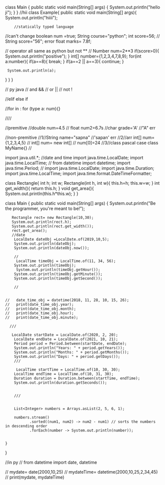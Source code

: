 class Main {
    public static void main(String[] args) {
        System.out.println("hello ji");
    }
}
//hii
class Example{
    public static void main(String[] args){
        System.out.println("hiiii");
        
        //statically typed language
//can't change
boolean num =true;
String course="python";
int score=56;
// String score="56"; error
float marks= 7.8f;

// operator all same as python but not **
// Number num=2**3
if(score>0){
    System.out.println("positive");
}
int[] number={1,2,3,4,7,8,9};
for(int a:number){
    if(a==8){
        break;
    }
    if(a==2 || a==3){
        continue;
    }
    
     System.out.println(a);
}
    }
}

// py   java
// and   &&
// or     ||
// not    !

//elif    else if

//for  in :        for (type a: num){}


////

//premitive
//double num=4.5
// float num2=6.7s
//char grade='A' //"A" err

//non-premitive
//1//String name="sapna" //'sapan' err
//2//arr int[] num={1,2,3,4,5}
// int[] num= new int[]
// num[0]=24
//3//class pascal case class MyName{}
//

import java.util.*;
//date and time 
import java.time.LocalDate;
import java.time.LocalTime;
// from datetime import datetime;
import java.time.Period;
// import java.time.LocalDate;
import java.time.Duration;
import java.time.LocalTime;
import java.time.format.DateTimeFormatter;

class Rectangle{
    int h;
    int w;
    Rectangle(int h, int w){
        this.h=h;
        this.w=w;
    }
    int get_width(){
        return this.h;
    }
    void get_area(){
        System.out.println(this.h*this.w);
    }
}







class Main {
    public static void main(String[] args) {
        System.out.println("Be the programmer, you're meant to be!");
   
       Rectangle rect= new Rectangle(10,30);
       System.out.println(rect.h);
       System.out.println(rect.get_width());
       rect.get_area();
       //date 
        LocalDate dateObj =LocalDate.of(2019,10,5);
        System.out.println(dateObj);
        System.out.println(dateObj.now());
        
        //
         LocalTime timeObj = LocalTime.of(11, 34, 56);
        System.out.println(timeObj);
         System.out.println(timeObj.getHour());
        System.out.println(timeObj.getMinute());
        System.out.println(timeObj.getSecond());
        
        //
        
        
    //   date_time_obj = datetime(2018, 11, 28, 10, 15, 26);
    //   print(date_time_obj.year);
    //   print(date_time_obj.month);
    //   print(date_time_obj.hour);
    //   print(date_time_obj.minute);
      
      ///
      
       LocalDate startDate = LocalDate.of(2020, 2, 20);
        LocalDate endDate = LocalDate.of(2021, 10, 21);
        Period period = Period.between(startDate, endDate);
        System.out.println("Years: " + period.getYears());
        System.out.println("Months: " + period.getMonths());
        System.out.println("Days: " + period.getDays());
        ///
        
         LocalTime startTime = LocalTime.of(10, 30, 30);
        LocalTime endTime = LocalTime.of(10, 31, 30);
        Duration duration = Duration.between(startTime, endTime);
        System.out.println(duration.getSeconds());
        
        
        ///


        List<Integer> numbers = Arrays.asList(2, 5, 6, 1);

        numbers.stream()
               .sorted((num1, num2) -> num2 - num1) // sorts the numbers in descending order
               .forEach(number -> System.out.println(number));
    

    }
}


//in py
// from datetime import date, datetime

// mydate= date(2000,10,25)
// mydateTime= datetime(2000,10,25,2,34,45)
// print(mydate, mydateTime)
